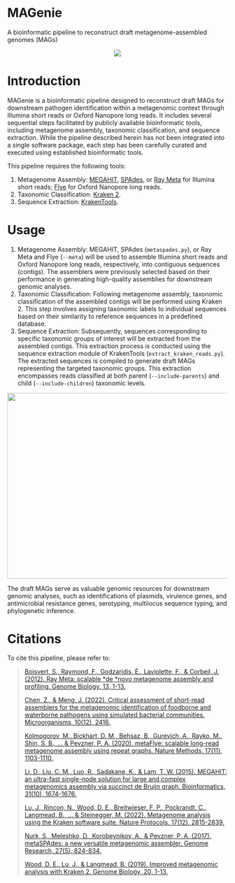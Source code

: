 # MAGenie
A bioinformatic pipeline to reconstruct draft metagenome-assembled genomes (MAGs)

<p align="center">
<img src="https://github.com/jackchen129/MAGenie/assets/49889016/f8edb74b-91ed-4ce5-860d-1f99a88b994a">
</p>

# Introduction
MAGenie is a bioinformatic pipeline designed to reconstruct draft MAGs for downstream pathogen identification within a metagenomic context through Illumina short reads or Oxford Nanopore long reads. It includes several sequential steps facilitated by publicly available bioinformatic tools, including metagenome assembly, taxonomic classification, and sequence extraction. While the pipeline described herein has not been integrated into a single software package, each step has been carefully curated and executed using established bioinformatic tools. 

This pipeline requires the following tools: 
1. Metagenome Assembly: [MEGAHIT](https://github.com/voutcn/megahit), [SPAdes](https://github.com/ablab/spades), or [Ray Meta](https://github.com/sebhtml/ray) for Illumina short reads; [Flye](https://github.com/fenderglass/Flye) for Oxford Nanopore long reads.
2. Taxonomic Classification: [Kraken 2](https://github.com/DerrickWood/kraken2).
3. Sequence Extraction: [KrakenTools](https://github.com/jenniferlu717/KrakenTools).

# Usage
1. Metagenome Assembly: MEGAHIT, SPAdes (`metaspades.py`), or Ray Meta and Flye (`--meta`) will be used to assemble Illumina short reads and Oxford Nanopore long reads, respectively, into contiguous sequences (contigs). The assemblers were previously selected based on their performance in generating high-quality assemblies for downstream genomic analyses.
2. Taxonomic Classification: Following metagenome assembly, taxonomic classification of the assembled contigs will be performed using Kraken 2. This step involves assigning taxonomic labels to individual sequences based on their similarity to reference sequences in a predefined database.
3. Sequence Extraction: Subsequently, sequences corresponding to specific taxonomic groups of interest will be extracted from the assembled contigs. This extraction process is conducted using the sequence extraction module of KrakenTools (`extract_kraken_reads.py`). The extracted sequences is compiled to generate draft MAGs representing the targeted taxonomic groups. This extraction encompasses reads classified at both parent (`--include-parents`) and child (`--include-children`) taxonomic levels.

<p align="center">
<img width="800" height="424.7427"src="https://github.com/jackchen129/MAGenie/assets/49889016/b493edca-e0af-4046-acb7-459248941a75">
</p>

The draft MAGs serve as valuable genomic resources for downstream genomic analyses, such as identifications of plasmids, virulence genes, and antimicrobial resistance genes, serotyping, multilocus sequence typing, and phylogenetic inference.

# Citations
To cite this pipeline, please refer to: 

>[Boisvert, S., Raymond, F., Godzaridis, É., Laviolette, F., & Corbeil, J. (2012). Ray Meta: scalable *de *novo metagenome assembly and profiling. Genome Biology, 13, 1-13.](https://link.springer.com/article/10.1186/gb-2012-13-12-r122)
>
>[Chen, Z., & Meng, J. (2022). Critical assessment of short-read assemblers for the metagenomic identification of foodborne and waterborne pathogens using simulated bacterial communities. Microorganisms, 10(12), 2416.](https://www.mdpi.com/2076-2607/10/12/2416)
>
>[Kolmogorov, M., Bickhart, D. M., Behsaz, B., Gurevich, A., Rayko, M., Shin, S. B., ... & Pevzner, P. A. (2020). metaFlye: scalable long-read metagenome assembly using repeat graphs. Nature Methods, 17(11), 1103-1110.](https://www.nature.com/articles/s41592-020-00971-x)
>
>[Li, D., Liu, C. M., Luo, R., Sadakane, K., & Lam, T. W. (2015). MEGAHIT: an ultra-fast single-node solution for large and complex metagenomics assembly via succinct de Bruijn graph. Bioinformatics, 31(10), 1674-1676.](https://academic.oup.com/bioinformatics/article/31/10/1674/177884)
>
>[Lu, J., Rincon, N., Wood, D. E., Breitwieser, F. P., Pockrandt, C., Langmead, B., ... & Steinegger, M. (2022). Metagenome analysis using the Kraken software suite. Nature Protocols, 17(12), 2815-2839.](https://www.nature.com/articles/s41596-022-00738-y)
>
>[Nurk, S., Meleshko, D., Korobeynikov, A., & Pevzner, P. A. (2017). metaSPAdes: a new versatile metagenomic assembler. Genome Research, 27(5), 824-834.](https://genome.cshlp.org/content/27/5/824)
>
>[Wood, D. E., Lu, J., & Langmead, B. (2019). Improved metagenomic analysis with Kraken 2. Genome Biology, 20, 1-13.](https://link.springer.com/article/10.1186/s13059-019-1891-0)
